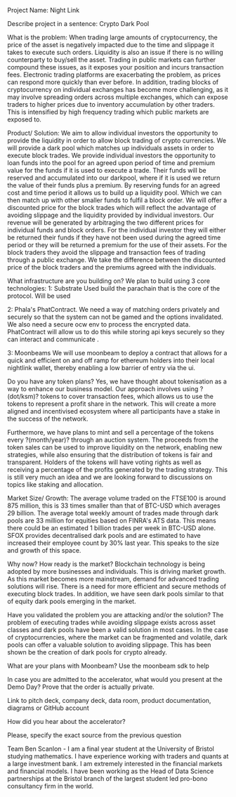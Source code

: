 Project Name: 
Night Link 

Describe project in a sentence: 
Crypto Dark Pool

What is the problem: 
When trading large amounts of cryptocurrency, the price of the asset is negatively impacted due to the time and slippage it takes to execute such orders. Liquidity is also an issue if there is no willing counterparty to buy/sell the asset. Trading in public markets can further compound these issues, as it exposes your position and incurs transaction fees. Electronic trading platforms are exacerbating the problem, as prices can respond more quickly than ever before. In addition, trading blocks of cryptocurrency on individual exchanges has become more challenging, as it may involve spreading orders across multiple exchanges, which can expose traders to higher prices due to inventory accumulation by other traders. This is intensified by high frequency trading which public markets are exposed to. 

Product/ Solution:
We aim to allow individual investors the opportunity to provide the liquidity in order to allow block trading of crypto currencies. We will provide a dark pool which matches up individuals assets in order to execute block trades. We provide individual investors the opportunity to loan funds into the pool for an agreed upon period of time and premium value for the funds if it is used to execute a trade. Their funds will be reserved and accumulated into our darkpool, where if it is used we return the value of their funds plus a premium. By reserving funds for an agreed cost and time period it allows us to build up a liquidity pool. Which we can then match up with other smaller funds to fulfil a block order. We will offer a discounted price for the block trades which will reflect the advantage of avoiding slippage and the liquidity provided by individual investors. Our revenue will be generated by arbitraging the two different prices for individual funds and block orders. For the individual investor they will either be returned their funds if they have not been used during the agreed time period or they will be returned a premium for the use of their assets. For the block traders they avoid the slippage and transaction fees of trading through a public exchange. We take the difference between the discounted price of the block traders and the premiums agreed with the individuals. 

What infrastructure are you building on?
We plan to build using 3 core technologies:
1: Substrate
Used build the parachain that is the core of the protocol. Will be used 

2: Phala's PhatContract.
We need a way of matching orders privately and securely so that the system can not be gamed and the options invalidated. We also need a secure ocw env to process the encrypted data. PhatContract will allow us to do this while storing api keys securely so they can interact and communicate .

3: Moonbeams
We will use moonbeam to deploy a contract that allows for a quick and efficient on and off ramp for ethereum holders into their local nightlink wallet, thereby enabling a low barrier of entry via the ui.

Do you have any token plans?
Yes, we have thought about tokenisation as a way to enhance our business model. Our approach involves using ?(dot/ksm)? tokens to cover transaction fees, which allows us to use the tokens to represent a profit share in the network. This will create a more aligned and incentivised ecosystem where all participants have a stake in the success of the network.

Furthermore, we have plans to mint and sell a percentage of the tokens every ?(month/year)? through an auction system. The proceeds from the token sales can be used to improve liquidity on the network, enabling new strategies, while also ensuring that the distribution of tokens is fair and transparent.
Holders of the tokens will have voting rights as well as receiving a percentage of the profits generated by the trading strategy.
This is still very much an idea and we are looking forward to discussions on topics like staking and allocation.

Market Size/ Growth: 
The average volume traded on the FTSE100 is around 875 million, this is 33 times smaller than that of BTC-USD which averages 29 billion. The average total weekly amount of trades made through dark pools are 33 million for equities based on FINRA's ATS data. This means there could be an estimated 1 billion trades per week in BTC-USD alone. SFOX provides decentralised dark pools and are estimated to have increased their employee count by 30% last year. This speaks to the size and growth of this space. 

Why now? How ready is the market?
Blockchain technology is being adopted by more businesses and individuals. This is driving market growth. As this market becomes more mainstream, demand for advanced trading solutions will rise. There is a need for more efficient and secure methods of executing block trades. In addition, we have seen dark pools similar to that of equity dark pools emerging in the market.

Have you validated the problem you are attacking and/or the solution?
The problem of executing trades while avoiding slippage exists across asset classes and dark pools have been a valid solution in most cases. In the case of cryptocurrencies, where the market can be fragmented and volatile, dark pools can offer a valuable solution to avoiding slippage. This has been shown be the creation of dark pools for crypto already. 

What are your plans with Moonbeam?
Use the moonbeam sdk to help 

In case you are admitted to the accelerator, what would you present at the Demo Day?
Prove that the order is actually private.

Link to pitch deck, company deck, data room, product documentation, diagrams or GitHub account

How did you hear about the accelerator?

Please, specify the exact source from the previous question

Team 
Ben Scanlon - I am a final year student at the University of Bristol studying mathematics. I have experience working with traders and quants at a large investment bank. I am extremely interested in the financial markets and financial models. I have been working as the Head of Data Science partnerships at the Bristol branch of the largest student led pro-bono consultancy firm in the world. 

